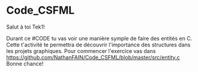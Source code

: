 # Code_CSFML

Salut à toi Tek1!


Durant ce #CODE tu vas voir une manière symple de faire des entités en C.
Cette t'activité te permettra de découvrir l'importance des structures dans les projets graphiques.
Pour commencer l'exercice vas dans https://github.com/NathanFAIN/Code_CSFML/blob/master/src/entity.c
Bonne chance!
